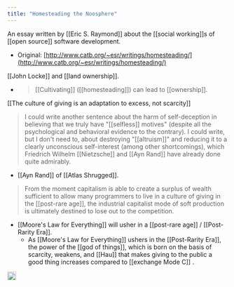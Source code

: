 ```yaml
---
title: "Homesteading the Noosphere"
---
```


An essay written by [[Eric S. Raymond]] about the [[social working]]s of [[open source]] software development.
- Original: [http://www.catb.org/~esr/writings/homesteading/](http://www.catb.org/~esr/writings/homesteading/)

[[John Locke]] and [[land ownership]].
- > [[Cultivating]] ([[homesteading]]) can lead to [[ownership]].

[[The culture of giving is an adaptation to excess, not scarcity]]

> I could write another sentence about the harm of self-deception in believing that we truly have "[[selfless]] motives" (despite all the psychological and behavioral evidence to the contrary). I could write, but I don't need to, about destroying "[[altruism]]" and reducing it to a clearly unconscious self-interest (among other shortcomings), which Friedrich Wilhelm [[Nietzsche]] and [[Ayn Rand]] have already done quite admirably.
- [[Ayn Rand]] of [[Atlas Shrugged]].

> From the moment capitalism is able to create a surplus of wealth sufficient to allow many programmers to live in a culture of giving in the [[post-rare age]], the industrial capitalist mode of soft production is ultimately destined to lose out to the competition.
- [[Moore's Law for Everything]] will usher in a [[post-rare age]] / [[Post-Rarity Era]].
    - As [[Moore's Law for Everything]] ushers in the [[Post-Rarity Era]], the power of the [[god of things]], which is born on the basis of scarcity, weakens, and [[Hau]] that makes giving to the public a good thing increases compared to [[exchange Mode C]] .

<img src='https://scrapbox.io/api/pages/nishio-en/en/icon' alt='en.icon' height="19.5"/>